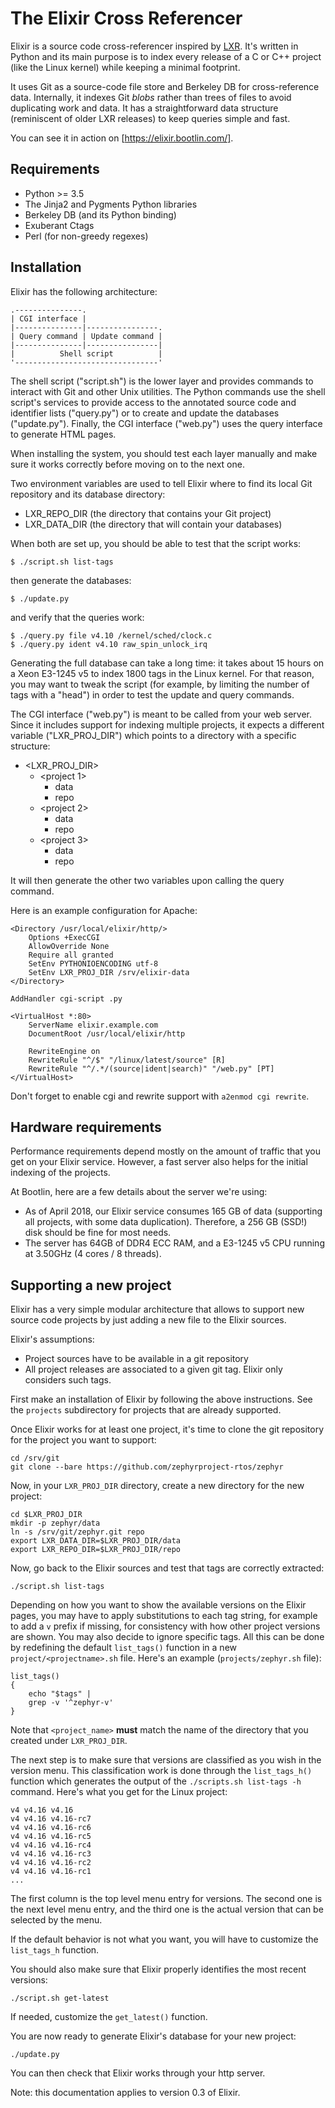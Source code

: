 The Elixir Cross Referencer
===========================

Elixir is a source code cross-referencer inspired by
[LXR](https://en.wikipedia.org/wiki/LXR_Cross_Referencer). It's written
in Python and its main purpose is to index every release of a C or C++
project (like the Linux kernel) while keeping a minimal footprint.

It uses Git as a source-code file store and Berkeley DB for cross-reference
data. Internally, it indexes Git *blobs* rather than trees of files to avoid
duplicating work and data. It has a straightforward data structure
(reminiscent of older LXR releases) to keep queries simple and fast.

You can see it in action on [https://elixir.bootlin.com/].

Requirements
------------

* Python >= 3.5
* The Jinja2 and Pygments Python libraries
* Berkeley DB (and its Python binding)
* Exuberant Ctags
* Perl (for non-greedy regexes)


Installation
------------

Elixir has the following architecture:

    .---------------.
    | CGI interface |
    |---------------|----------------.
    | Query command | Update command |
    |---------------|----------------|
    |          Shell script          |
    '--------------------------------'

The shell script ("script.sh") is the lower layer and provides commands
to interact with Git and other Unix utilities. The Python commands use
the shell script's services to provide access to the annotated source
code and identifier lists ("query.py") or to create and update the
databases ("update.py"). Finally, the CGI interface ("web.py") uses the
query interface to generate HTML pages.

When installing the system, you should test each layer manually and make
sure it works correctly before moving on to the next one.

Two environment variables are used to tell Elixir where to find its
local Git repository and its database directory:

* LXR_REPO_DIR (the directory that contains your Git project)
* LXR_DATA_DIR (the directory that will contain your databases)

When both are set up, you should be able to test that the script
works:

    $ ./script.sh list-tags

then generate the databases:

    $ ./update.py

and verify that the queries work:

    $ ./query.py file v4.10 /kernel/sched/clock.c
    $ ./query.py ident v4.10 raw_spin_unlock_irq

Generating the full database can take a long time: it takes about
15 hours on a Xeon E3-1245 v5 to index 1800 tags in the Linux kernel.
For that reason, you may want to tweak the script (for example, by
limiting the number of tags with a "head") in order to test the
update and query commands.

The CGI interface ("web.py") is meant to be called from your web
server. Since it includes support for indexing multiple projects,
it expects a different variable ("LXR_PROJ_DIR") which points to a
directory with a specific structure:

* <LXR_PROJ_DIR>
  * <project 1>
    * data
    * repo
  * <project 2>
    * data
    * repo
  * <project 3>
    * data
    * repo

It will then generate the other two variables upon calling the query
command.

Here is an example configuration for Apache:

    <Directory /usr/local/elixir/http/>
        Options +ExecCGI
        AllowOverride None
        Require all granted
        SetEnv PYTHONIOENCODING utf-8
        SetEnv LXR_PROJ_DIR /srv/elixir-data
    </Directory>

    AddHandler cgi-script .py

    <VirtualHost *:80>
        ServerName elixir.example.com
        DocumentRoot /usr/local/elixir/http

        RewriteEngine on
        RewriteRule "^/$" "/linux/latest/source" [R]
        RewriteRule "^/.*/(source|ident|search)" "/web.py" [PT]
    </VirtualHost>

Don't forget to enable cgi and rewrite support with `a2enmod cgi rewrite`.

Hardware requirements
---------------------

Performance requirements depend mostly on the amount of traffic that you get
on your Elixir service. However, a fast server also helps for the initial
indexing of the projects.

At Bootlin, here are a few details about the server we're using:

* As of April 2018, our Elixir service consumes 165 GB of data (supporting all projects, with some data duplication).
  Therefore, a 256 GB (SSD!) disk should be fine for most needs.
* The server has 64GB of DDR4 ECC RAM, and a E3-1245 v5 CPU running at 3.50GHz (4 cores / 8 threads).

Supporting a new project
------------------------

Elixir has a very simple modular architecture that allows to support
new source code projects by just adding a new file to the Elixir sources.

Elixir's assumptions:

* Project sources have to be available in a git repository
* All project releases are associated to a given git tag. Elixir
  only considers such tags.

First make an installation of Elixir by following the above instructions.
See the `projects` subdirectory for projects that are already supported.

Once Elixir works for at least one project, it's time to clone the git
repository for the project you want to support:

    cd /srv/git
    git clone --bare https://github.com/zephyrproject-rtos/zephyr

Now, in your `LXR_PROJ_DIR` directory, create a new directory for the
new project:

    cd $LXR_PROJ_DIR
    mkdir -p zephyr/data
    ln -s /srv/git/zephyr.git repo
    export LXR_DATA_DIR=$LXR_PROJ_DIR/data
    export LXR_REPO_DIR=$LXR_PROJ_DIR/repo

Now, go back to the Elixir sources and test that tags are correctly
extracted:

    ./script.sh list-tags

Depending on how you want to show the available versions on the Elixir pages,
you may have to apply substitutions to each tag string, for example to add
a `v` prefix if missing, for consistency with how other project versions are
shown. You may also decide to ignore specific tags. All this can be done
by redefining the default `list_tags()` function in a new `project/<projectname>.sh`
file. Here's an example (`projects/zephyr.sh` file):

    list_tags()
    {
        echo "$tags" |
        grep -v '^zephyr-v'
    }

Note that `<project_name>` **must** match the name of the directory that
you created under `LXR_PROJ_DIR`.

The next step is to make sure that versions are classified as you wish
in the version menu. This classification work is done through the
`list_tags_h()` function which generates the output of the `./scripts.sh list-tags -h`
command. Here's what you get for the Linux project:

    v4 v4.16 v4.16
    v4 v4.16 v4.16-rc7
    v4 v4.16 v4.16-rc6
    v4 v4.16 v4.16-rc5
    v4 v4.16 v4.16-rc4
    v4 v4.16 v4.16-rc3
    v4 v4.16 v4.16-rc2
    v4 v4.16 v4.16-rc1
    ...

The first column is the top level menu entry for versions.
The second one is the next level menu entry, and
the third one is the actual version that can be selected by
the menu.

If the default behavior is not what you want, you will have
to customize the `list_tags_h` function.

You should also make sure that Elixir properly identifies
the most recent versions:

    ./script.sh get-latest

If needed, customize the `get_latest()` function.

You are now ready to generate Elixir's database for your
new project:

    ./update.py

You can then check that Elixir works through your http server.

Note: this documentation applies to version 0.3 of Elixir.
